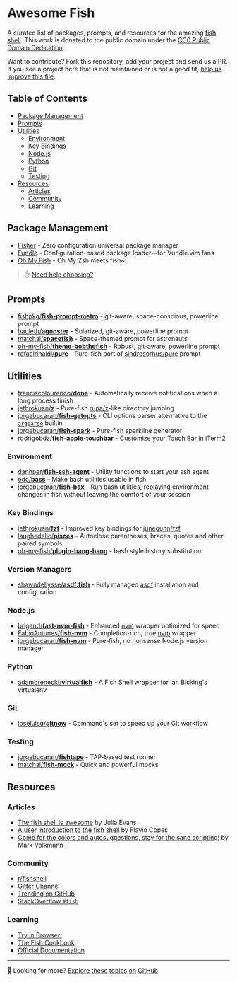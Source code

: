 # Awesome Fish

A curated list of packages, prompts, and resources for the amazing <a href="https://fishshell.com" title="friendly interactive shell">fish shell</a>. This work is donated to the public domain under the [CC0 Public Domain Dedication](https://creativecommons.org/publicdomain/zero/1.0/).

Want to contribute? Fork this repository, add your project and send us a PR. If you see a project here that is not maintained or is not a good fit, [help us improve this file](https://github.com/jorgebucaran/awesome-fish/fork).

## Table of Contents

- [Package Management](#package-management)
- [Prompts](#prompts)
- [Utilities](#utilities)
  - [Environment](#environment)
  - [Key Bindings](#key-bindings)
  - [Node.js](#nodejs)
  - [Python](#python)
  - [Git](#git)
  - [Testing](#testing)
- [Resources](#resources)
  - [Articles](#articles)
  - [Community](#community)
  - [Learning](#learning)

## Package Management

- [Fisher](https://github.com/jorgebucaran/fisher) - Zero configuration universal package manager
- [Fundle](https://github.com/danhper/fundle) - Configuration-based package loader—for Vundle.vim fans
- [Oh My Fish](https://github.com/oh-my-fish/oh-my-fish) - Oh My Zsh meets fish~!

> ✋ [Need help choosing?](https://github.com/jorgebucaran/fisher/issues/481)

## Prompts

- [fishpkg/**fish-prompt-metro**](https://github.com/fishpkg/fish-prompt-metro) - git-aware, space-conscious, powerline prompt
- [hauleth/**agnoster**](https://github.com/hauleth/agnoster) - Solarized, git-aware, powerline prompt
- [matchai/**spacefish**](https://github.com/matchai/spacefish) - Space-themed prompt for astronauts
- [oh-my-fish/**theme-bobthefish**](https://github.com/oh-my-fish/theme-bobthefish) - Robust, git-aware, powerline prompt
- [rafaelrinaldi/**pure**](https://github.com/rafaelrinaldi/pure) - Pure-fish port of [sindresorhus/pure](https://github.com/sindresorhus/pure) prompt

## Utilities

- [franciscolourenco/**done**](https://github.com/franciscolourenco/done) - Automatically receive notifications when a long process finish
- [jethrokuan/**z**](https://github.com/jethrokuan/z) - Pure-fish [rupa/z](https://github.com/rupa/z)-like directory jumping
- [jorgebucaran/**fish-getopts**](https://github.com/jorgebucaran/fish-getopts) - CLI options parser alternative to the [`argparse`](https://fishshell.com/docs/current/commands.html#argparse) builtin
- [jorgebucaran/**fish-spark**](https://github.com/jorgebucaran/fish-spark) - Pure-fish sparkline generator
- [rodrigobdz/**fish-apple-touchbar**](https://github.com/rodrigobdz/fish-apple-touchbar) - Customize your Touch Bar in iTerm2

### Environment

- [danhper/**fish-ssh-agent**](https://github.com/danhper/fish-ssh-agent) - Utility functions to start your ssh agent
- [edc/**bass**](https://github.com/edc/bass) - Make bash utilities usable in fish
- [jorgebucaran/**fish-bax**](https://github.com/jorgebucaran/fish-bax) - Run bash utilities, replaying environment changes in fish without leaving the comfort of your session

### Key Bindings

- [jethrokuan/**fzf**](https://github.com/jethrokuan/fzf) - Improved key bindings for [junegunn/fzf](https://github.com/junegunn/fzf)
- [laughedelic/**pisces**](https://github.com/laughedelic/pisces) - Autoclose parentheses, braces, quotes and other paired symbols
- [oh-my-fish/**plugin-bang-bang**](https://github.com/oh-my-fish/plugin-bang-bang) - bash style history substitution


### Version Managers

- [shawndellysse/**asdf.fish**](https://github.com/shawndellysse/asdf.fish) - Fully managed [asdf](https://asdf-vm.com) installation and configuration

### Node.js

- [brigand/**fast-nvm-fish**](https://github.com/brigand/fast-nvm-fish) - Enhanced [nvm](https://github.com/creationix/nvm) wrapper optimized for speed
- [FabioAntunes/**fish-nvm**](https://github.com/FabioAntunes/fish-nvm) - Completion-rich, true [nvm](https://github.com/creationix/nvm) wrapper
- [jorgebucaran/**fish-nvm**](https://github.com/jorgebucaran/fish-nvm) - Pure-fish, no nonsense Node.js version manager

### Python

- [adambrenecki/**virtualfish**](https://github.com/adambrenecki/virtualfish) - A Fish Shell wrapper for Ian Bicking's virtualenv

### Git

- [joseluisq/**gitnow**](https://github.com/joseluisq/gitnow) - Command's set to speed up your Git workflow

### Testing

- [jorgebucaran/**fishtape**](https://github.com/jorgebucaran/fishtape) - TAP-based test runner 
- [matchai/**fish-mock**](https://github.com/matchai/fish-mock) - Quick and powerful mocks

## Resources

### Articles

- [The fish shell is awesome](https://jvns.ca/blog/2017/04/23/the-fish-shell-is-awesome/) by Julia Evans
- [A user introduction to the fish shell](https://flaviocopes.com/fish-shell) by Flavio Copes
- [Come for the colors and autosuggestions, stay for the sane scripting!](https://mvolkmann.github.io/fish-article) by Mark Volkmann

### Community

- [r/fishshell](https://www.reddit.com/r/fishshell)
- [Gitter Channel](https://gitter.im/fish-shell/fish-shell)
- [Trending on GitHub](https://github.com/trending/shell)
- [StackOverflow `#fish`](https://stackoverflow.com/questions/tagged/fish)

### Learning

- [Try in Browser!](https://rootnroll.com/d/fish-shell)
- [The Fish Cookbook](https://github.com/jorgebucaran/fish-cookbook)
- [Official Documentation](https://fishshell.com/docs/current/index.html)

---

👋 Looking for more? [Explore](https://github.com/topics/fish-shell) [these](https://github.com/topics/fish-packages) [topics](https://github.com/topics/fisher) [on](https://github.com/topics/oh-my-fish) [GitHub](https://github.com/topics/fish-prompt)
